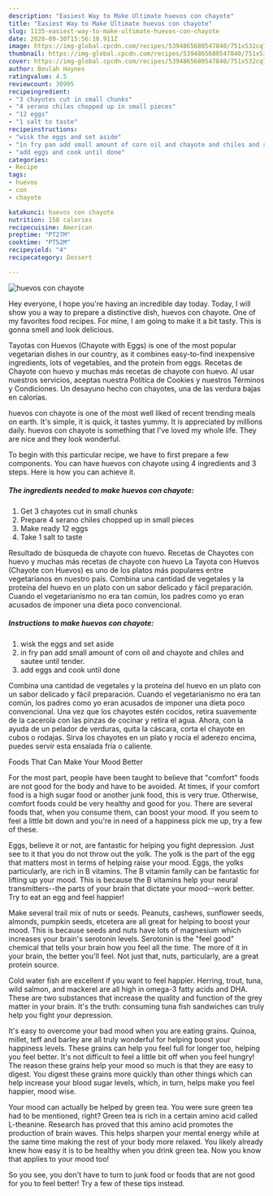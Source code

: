```yaml
---
description: "Easiest Way to Make Ultimate huevos con chayote"
title: "Easiest Way to Make Ultimate huevos con chayote"
slug: 1135-easiest-way-to-make-ultimate-huevos-con-chayote
date: 2020-09-30T15:56:10.911Z
image: https://img-global.cpcdn.com/recipes/5394865680547840/751x532cq70/huevos-con-chayote-recipe-main-photo.jpg
thumbnail: https://img-global.cpcdn.com/recipes/5394865680547840/751x532cq70/huevos-con-chayote-recipe-main-photo.jpg
cover: https://img-global.cpcdn.com/recipes/5394865680547840/751x532cq70/huevos-con-chayote-recipe-main-photo.jpg
author: Beulah Haynes
ratingvalue: 4.5
reviewcount: 30995
recipeingredient:
- "3 chayotes cut in small chunks"
- "4 serano chiles chopped up in small pieces"
- "12 eggs"
- "1 salt to taste"
recipeinstructions:
- "wisk the eggs and set aside"
- "in fry pan add small amount of corn oil and chayote and chiles and sautee until tender."
- "add eggs and cook until done"
categories:
- Recipe
tags:
- huevos
- con
- chayote

katakunci: huevos con chayote 
nutrition: 158 calories
recipecuisine: American
preptime: "PT27M"
cooktime: "PT52M"
recipeyield: "4"
recipecategory: Dessert

---
```



![huevos con chayote](https://img-global.cpcdn.com/recipes/5394865680547840/751x532cq70/huevos-con-chayote-recipe-main-photo.jpg)

Hey everyone, I hope you're having an incredible day today. Today, I will show you a way to prepare a distinctive dish, huevos con chayote. One of my favorites food recipes. For mine, I am going to make it a bit tasty. This is gonna smell and look delicious.

Tayotas con Huevos (Chayote with Eggs) is one of the most popular vegetarian dishes in our country, as it combines easy-to-find inexpensive ingredients, lots of vegetables, and the protein from eggs. Recetas de Chayote con huevo y muchas más recetas de chayote con huevo. Al usar nuestros servicios, aceptas nuestra Política de Cookies y nuestros Términos y Condiciones. Un desayuno hecho con chayotes, una de las verdura bajas en calorías.

huevos con chayote is one of the most well liked of recent trending meals on earth. It's simple, it is quick, it tastes yummy. It is appreciated by millions daily. huevos con chayote is something that I've loved my whole life. They are nice and they look wonderful.


To begin with this particular recipe, we have to first prepare a few components. You can have huevos con chayote using 4 ingredients and 3 steps. Here is how you can achieve it.

<!--inarticleads1-->

##### The ingredients needed to make huevos con chayote:

1. Get 3 chayotes cut in small chunks
1. Prepare 4 serano chiles chopped up in small pieces
1. Make ready 12 eggs
1. Take 1 salt to taste


Resultado de búsqueda de chayote con huevo. Recetas de Chayotes con huevo y muchas más recetas de chayote con huevo La Tayota con Huevos (Chayote con Huevos) es uno de los platos más populares entre vegetarianos en nuestro país. Combina una cantidad de vegetales y la proteína del huevo en un plato con un sabor delicado y fácil preparación. Cuando el vegetarianismo no era tan común, los padres como yo eran acusados de imponer una dieta poco convencional. 

<!--inarticleads2-->

##### Instructions to make huevos con chayote:

1. wisk the eggs and set aside
1. in fry pan add small amount of corn oil and chayote and chiles and sautee until tender.
1. add eggs and cook until done


Combina una cantidad de vegetales y la proteína del huevo en un plato con un sabor delicado y fácil preparación. Cuando el vegetarianismo no era tan común, los padres como yo eran acusados de imponer una dieta poco convencional. Una vez que los chayotes estén cocidos, retira suavemente de la cacerola con las pinzas de cocinar y retira el agua. Ahora, con la ayuda de un pelador de verduras, quita la cáscara, corta el chayote en cubos o rodajas. Sirva los chayotes en un plato y rocía el aderezo encima, puedes servir esta ensalada fría o caliente. 

Foods That Can Make Your Mood Better


For the most part, people have been taught to believe that "comfort" foods are not good for the body and have to be avoided. At times, if your comfort food is a high sugar food or another junk food, this is very true. Otherwise, comfort foods could be very healthy and good for you. There are several foods that, when you consume them, can boost your mood. If you seem to feel a little bit down and you're in need of a happiness pick me up, try a few of these.

Eggs, believe it or not, are fantastic for helping you fight depression. Just see to it that you do not throw out the yolk. The yolk is the part of the egg that matters most in terms of helping raise your mood. Eggs, the yolks particularly, are rich in B vitamins. The B vitamin family can be fantastic for lifting up your mood. This is because the B vitamins help your neural transmitters--the parts of your brain that dictate your mood--work better. Try to eat an egg and feel happier!

Make several trail mix of nuts or seeds. Peanuts, cashews, sunflower seeds, almonds, pumpkin seeds, etcetera are all great for helping to boost your mood. This is because seeds and nuts have lots of magnesium which increases your brain's serotonin levels. Serotonin is the "feel good" chemical that tells your brain how you feel all the time. The more of it in your brain, the better you'll feel. Not just that, nuts, particularly, are a great protein source.

Cold water fish are excellent if you want to feel happier. Herring, trout, tuna, wild salmon, and mackerel are all high in omega-3 fatty acids and DHA. These are two substances that increase the quality and function of the grey matter in your brain. It's the truth: consuming tuna fish sandwiches can truly help you fight your depression. 

It's easy to overcome your bad mood when you are eating grains. Quinoa, millet, teff and barley are all truly wonderful for helping boost your happiness levels. These grains can help you feel full for longer too, helping you feel better. It's not difficult to feel a little bit off when you feel hungry! The reason these grains help your mood so much is that they are easy to digest. You digest these grains more quickly than other things which can help increase your blood sugar levels, which, in turn, helps make you feel happier, mood wise.

Your mood can actually be helped by green tea. You were sure green tea had to be mentioned, right? Green tea is rich in a certain amino acid called L-theanine. Research has proved that this amino acid promotes the production of brain waves. This helps sharpen your mental energy while at the same time making the rest of your body more relaxed. You likely already knew how easy it is to be healthy when you drink green tea. Now you know that applies to your mood too!

So you see, you don't have to turn to junk food or foods that are not good for you to feel better! Try  a few  of  these  tips  instead.

